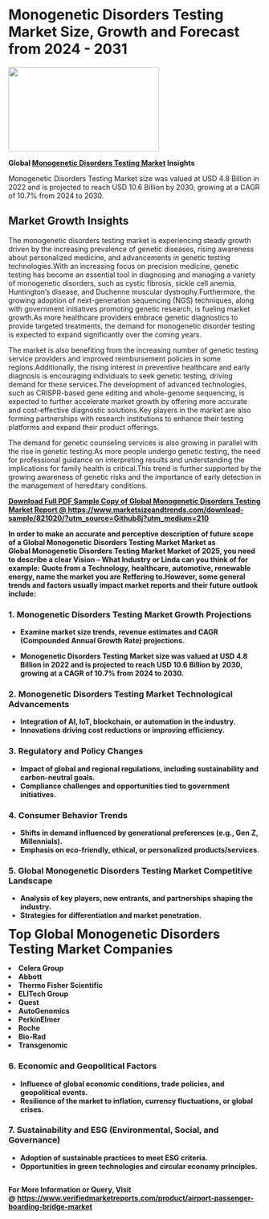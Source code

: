 <H1>Monogenetic Disorders Testing Market Size, Growth and Forecast from 2024 - 2031</H1><img class="aligncenter size-medium wp-image-584254" src="https://thirdeyenews.in/wp-content/uploads/2024/09/Global-Market-Research-300x168.jpeg" alt="" width="300" height="168" /><p><strong>Global&nbsp;<a href="https://www.marketsizeandtrends.com/download-sample/821020/?utm_source=Github8j?utm_medium=210">Monogenetic Disorders Testing Market</a> Insights</strong></p><p>Monogenetic Disorders Testing Market size was valued at USD 4.8 Billion in 2022 and is projected to reach USD 10.6 Billion by 2030, growing at a CAGR of 10.7% from 2024 to 2030.</p><p><h2>Market Growth Insights</h2> <p>The monogenetic disorders testing market is experiencing steady growth driven by the increasing prevalence of genetic diseases, rising awareness about personalized medicine, and advancements in genetic testing technologies.With an increasing focus on precision medicine, genetic testing has become an essential tool in diagnosing and managing a variety of monogenetic disorders, such as cystic fibrosis, sickle cell anemia, Huntington’s disease, and Duchenne muscular dystrophy.Furthermore, the growing adoption of next-generation sequencing (NGS) techniques, along with government initiatives promoting genetic research, is fueling market growth.As more healthcare providers embrace genetic diagnostics to provide targeted treatments, the demand for monogenetic disorder testing is expected to expand significantly over the coming years.</p> <p><strong><a href="#"></a></strong></p> <p>The market is also benefiting from the increasing number of genetic testing service providers and improved reimbursement policies in some regions.Additionally, the rising interest in preventive healthcare and early diagnosis is encouraging individuals to seek genetic testing, driving demand for these services.The development of advanced technologies, such as CRISPR-based gene editing and whole-genome sequencing, is expected to further accelerate market growth by offering more accurate and cost-effective diagnostic solutions.Key players in the market are also forming partnerships with research institutions to enhance their testing platforms and expand their product offerings.</p> <p>The demand for genetic counseling services is also growing in parallel with the rise in genetic testing.As more people undergo genetic testing, the need for professional guidance on interpreting results and understanding the implications for family health is critical.This trend is further supported by the growing awareness of genetic risks and the importance of early detection in the management of hereditary conditions.</p> <p><strong><a href="#"></p><p><span class=""><strong>Download Full PDF Sample Copy of Global Monogenetic Disorders Testing Market Report</strong> @ <a href="https://www.marketsizeandtrends.com/download-sample/821020/?utm_source=Github8j?utm_medium=210" target="_blank">https://www.marketsizeandtrends.com/download-sample/821020/?utm_source=Github8j?utm_medium=210</a></span></p><p>In order to make an accurate and perceptive description of future scope of a Global&nbsp;Monogenetic Disorders Testing Market Market as Global&nbsp;Monogenetic Disorders Testing Market Market of 2025, you need to describe a clear Vision &ndash; What Industry or Linda can you think of for example: Quote from a Technology, healthcare, automotive, renewable energy, name the market you are Reffering to.However, some general trends and factors usually impact market reports and their future outlook include:</p><h3>1.&nbsp;<strong>Monogenetic Disorders Testing Market Growth Projections</strong></h3><ul><li>Examine market size trends, revenue estimates and CAGR (Compounded Annual Growth Rate) projections.</li><li><p>Monogenetic Disorders Testing Market size was valued at USD 4.8 Billion in 2022 and is projected to reach USD 10.6 Billion by 2030, growing at a CAGR of 10.7% from 2024 to 2030.</p></li></ul><h3>2.&nbsp;<strong>Monogenetic Disorders Testing Market Technological Advancements</strong></h3><ul><li>Integration of AI, IoT, blockchain, or automation in the industry.</li><li>Innovations driving cost reductions or improving efficiency.</li></ul><h3>3.&nbsp;<strong>Regulatory and Policy Changes</strong></h3><ul><li>Impact of global and regional regulations, including sustainability and carbon-neutral goals.</li><li>Compliance challenges and opportunities tied to government initiatives.</li></ul><h3>4.&nbsp;<strong>Consumer Behavior Trends</strong></h3><ul><li>Shifts in demand influenced by generational preferences (e.g., Gen Z, Millennials).</li><li>Emphasis on eco-friendly, ethical, or personalized products/services.</li></ul><h3>5.&nbsp;<strong>Global Monogenetic Disorders Testing Market Competitive Landscape</strong></h3><ul><li>Analysis of key players, new entrants, and partnerships shaping the industry.</li><li>Strategies for differentiation and market penetration.</li></ul><p data-pm-slice="1 1 []"><span style="color: inherit; font-family: inherit; font-size: 25px;">Top Global Monogenetic Disorders Testing Market Companies</span></p><div class="" data-test-id=""><p><li>Celera Group</li><li> Abbott</li><li> Thermo Fisher Scientific</li><li> ELITech Group</li><li> Quest</li><li> AutoGenomics</li><li> PerkinElmer</li><li> Roche</li><li> Bio-Rad</li><li> Transgenomic</li></p></div><h3>6.&nbsp;<strong>Economic and Geopolitical Factors</strong></h3><ul><li>Influence of global economic conditions, trade policies, and geopolitical events.</li><li>Resilience of the market to inflation, currency fluctuations, or global crises.</li></ul><h3>7.&nbsp;<strong>Sustainability and ESG (Environmental, Social, and Governance)</strong></h3><ul><li>Adoption of sustainable practices to meet ESG criteria.</li><li>Opportunities in green technologies and circular economy principles.</li></ul><h2><strong style="font-size: 14px;">For More Information or Query, Visit @&nbsp;</strong><a style="background-color: #ffffff; font-size: 14px;" href="https://www.marketsizeandtrends.com/report/monogenetic-disorders-testing-market/" target="_blank">https://www.verifiedmarketreports.com/product/airport-passenger-boarding-bridge-market</a></h2>